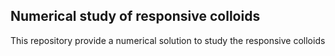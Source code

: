 ## Numerical study of responsive colloids
This repository provide a numerical solution to study the responsive colloids
